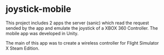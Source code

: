 # joystick-mobile

This project includes 2 apps the server (sanic) which read the request sended by the app and emulate the joystick of a XBOX 360 Controller. The mobile app was developed in Unity.

The main of this app was to create a wireless controller for Flight Simulator X Steam Edition.
